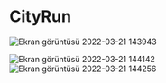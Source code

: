# CityRun
![Ekran görüntüsü 2022-03-21 143943](https://user-images.githubusercontent.com/54476824/159254838-484ca7a6-8b9f-4c83-8d96-ce3c53f7849d.png)

![Ekran görüntüsü 2022-03-21 144142](https://user-images.githubusercontent.com/54476824/159254840-4e881b35-1530-408e-83b0-579bdbee56e1.png)
![Ekran görüntüsü 2022-03-21 144256](https://user-images.githubusercontent.com/54476824/159254844-b346d88b-a9e5-4dfc-bf8b-9ffe102ae2b7.png)
